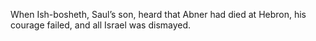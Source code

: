 When Ish-bosheth, Saul’s son, heard that Abner had died at Hebron, his courage failed, and all Israel was dismayed.
